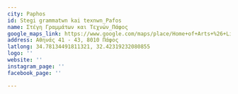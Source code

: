 ```yaml
---
city: Paphos
id: Stegi grammatwn kai texnwn_Pafos
name: Στέγη Γραμμάτων και Τεχνών_Πάφος
google_maps_link: https://www.google.com/maps/place/Home+of+Arts+%26+Literatuere,+Athinas,+Paphos,+Cyprus/@34.7810921,32.4194055,16.48z/data=!4m5!3m4!1s0x14e7065fce747efb:0x49fbf3c8a2e402f!8m2!3d34.7810186!4d32.4232334
address: Αθηνάς 41 - 43, 8010 Πάφος
latlong: 34.78134491811321, 32.42319232080855
logo: ''
website: ''
instagram_page: ''
facebook_page: ''

---
```

